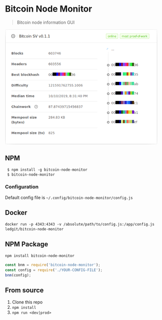 # Bitcoin Node Monitor

> Bitcoin node information GUI

![Screenshot](screenshot.png)

## NPM
```
 $ npm install -g bitcoin-node-monitor
 $ bitcoin-node-monitor
```
### Configuration

Default config file is `~/.config/bitcoin-node-monitor/config.js`

## Docker
```
docker run -p 4343:4343 -v /absolute/path/to/config.js:/app/config.js ledgit/bitcoin-node-monitor
```

## NPM Package
```
npm install bitcoin-node-monitor
```
```javascript
const bnm = require('bitcoin-node-monitor');
const config = require('./YOUR-CONFIG-FILE');
bnm(config);
```

## From source

1. Clone this repo
2. `npm install`
3. `npm run <dev|prod>`

